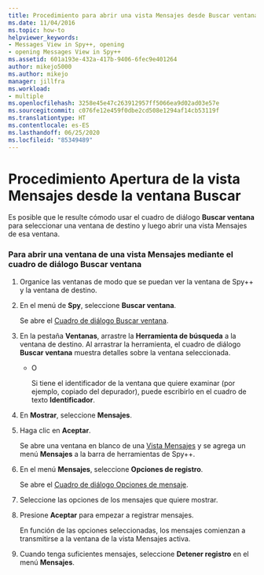 ```yaml
---
title: Procedimiento para abrir una vista Mensajes desde Buscar ventana | Microsoft Docs
ms.date: 11/04/2016
ms.topic: how-to
helpviewer_keywords:
- Messages View in Spy++, opening
- opening Messages View in Spy++
ms.assetid: 601a193e-432a-417b-9406-6fec9e401264
author: mikejo5000
ms.author: mikejo
manager: jillfra
ms.workload:
- multiple
ms.openlocfilehash: 3258e45e47c263912957ff5066ea9d02ad03e57e
ms.sourcegitcommit: c076fe12e459f0dbe2cd508e1294af14cb53119f
ms.translationtype: HT
ms.contentlocale: es-ES
ms.lasthandoff: 06/25/2020
ms.locfileid: "85349489"
---
```

# <a name="how-to-open-messages-view-from-find-window"></a>Procedimiento Apertura de la vista Mensajes desde la ventana Buscar
Es posible que le resulte cómodo usar el cuadro de diálogo **Buscar ventana** para seleccionar una ventana de destino y luego abrir una vista Mensajes de esa ventana.

### <a name="to-open-a-messages-view-window-using-the-find-window-dialog-box"></a>Para abrir una ventana de una vista Mensajes mediante el cuadro de diálogo Buscar ventana

1. Organice las ventanas de modo que se puedan ver la ventana de Spy++ y la ventana de destino.

2. En el menú de **Spy**, seleccione **Buscar ventana**.

    Se abre el [Cuadro de diálogo Buscar ventana](../debugger/find-window-dialog-box.md).

3. En la pestaña **Ventanas**, arrastre la **Herramienta de búsqueda** a la ventana de destino. Al arrastrar la herramienta, el cuadro de diálogo **Buscar ventana** muestra detalles sobre la ventana seleccionada.

   - O

     Si tiene el identificador de la ventana que quiere examinar (por ejemplo, copiado del depurador), puede escribirlo en el cuadro de texto **Identificador**.

4. En **Mostrar**, seleccione **Mensajes**.

5. Haga clic en **Aceptar**.

    Se abre una ventana en blanco de una [Vista Mensajes](../debugger/messages-view.md) y se agrega un menú **Mensajes** a la barra de herramientas de Spy++.

6. En el menú **Mensajes**, seleccione **Opciones de registro**.

    Se abre el [Cuadro de diálogo Opciones de mensaje](../debugger/message-options-dialog-box.md).

7. Seleccione las opciones de los mensajes que quiere mostrar.

8. Presione **Aceptar** para empezar a registrar mensajes.

    En función de las opciones seleccionadas, los mensajes comienzan a transmitirse a la ventana de la vista Mensajes activa.

9. Cuando tenga suficientes mensajes, seleccione **Detener registro** en el menú **Mensajes**.
